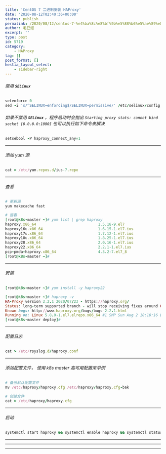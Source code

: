 ```yaml
---
title: 'CentOS 7 二进制安装 HAProxy'
date: '2020-08-12T02:40:36+00:00'
status: publish
permalink: /2020/08/12/centos-7-%e4%ba%8c%e8%bf%9b%e5%88%b6%e5%ae%89%e8%a3%85-haproxy
author: 毛巳煜
excerpt: ''
type: post
id: 5719
category:
    - HAProxy
tag: []
post_format: []
hestia_layout_select:
    - sidebar-right
---
```

###### 禁用 **`SELinux`**

```ruby
setenforce 0
sed -i 's/^SELINUX=enforcing$/SELINUX=permissive/' /etc/selinux/config


```

###### 如果不禁用 **`SELinux`** ，程序启动时会抛出 `Starting proxy stats: cannot bind socket [0.0.0.0:1080]` 也可以执行如下命令来解决

```ruby
setsebool -P haproxy_connect_any=1

```

- - - - - -

###### 添加 yum 源

```ruby
cat > /etc/yum.repos.d/ius-7.repo 
```

- - - - - -

###### 查看

```ruby
# 更新源
yum makecache fast

# 查看
[root@k8s-master ~]# yum list | grep haproxy
haproxy.x86_64                            1.5.18-9.el7                   base
haproxy16u.x86_64                         1.6.15-1.el7.ius               ius
haproxy17u.x86_64                         1.7.12-1.el7.ius               ius
haproxy18u.x86_64                         1.8.25-1.el7.ius               ius
haproxy20.x86_64                          2.0.16-1.el7.ius               ius
haproxy22.x86_64                          2.2.1-1.el7.ius                ius
pcp-pmda-haproxy.x86_64                   4.3.2-7.el7_8                  updates
[root@k8s-master ~]#

```

- - - - - -

###### 安装

```ruby
[root@k8s-master ~]# yum install -y haproxy22

[root@k8s-master ~]# haproxy -v
HA-Proxy version 2.2.1 2020/07/23 - https://haproxy.org/
Status: long-term supported branch - will stop receiving fixes around Q2 2025.
Known bugs: http://www.haproxy.org/bugs/bugs-2.2.1.html
Running on: Linux 5.8.0-1.el7.elrepo.x86_64 #1 SMP Sun Aug 2 18:18:16 EDT 2020 x86_64
[root@k8s-master deploy]#

```

- - - - - -

###### 配置日志

```ruby
cat > /etc/rsyslog.d/haproxy.conf 
```

- - - - - -

###### 添加配置文件， 使用 k8s master 高可用配置来举例

```ruby
# 备份默认配置文件
mv /etc/haproxy/haproxy.cfg /etc/haproxy/haproxy.cfg-bak

# 创建文件
cat > /etc/haproxy/haproxy.cfg 
```

- - - - - -

###### 启动

```ruby
systemctl start haproxy && systemctl enable haproxy && systemctl status haproxy

```

- - - - - -

- - - - - -

- - - - - -